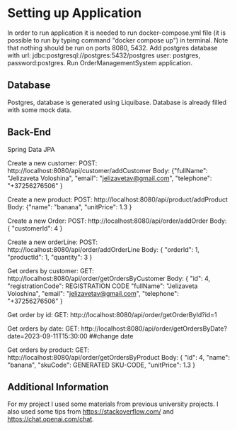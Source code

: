 # Setting up Application

In order to run application it is needed to run docker-compose.yml file (it is possible to run by typing command "docker compose up") in
terminal. Note that nothing should be run on ports 8080, 5432.
Add postgres database with url: jdbc:postgresql://postgres:5432/postgres
user: postgres, password:postgres.
Run OrderManagementSystem application.

## Database

Postgres, database is generated using Liquibase.
Database is already filled with some mock data.

## Back-End

Spring Data JPA

Create a new customer: POST: http://localhost:8080/api/customer/addCustomer
Body: {"fullName": "Jelizaveta Voloshina",
"email": "jelizavetav@gmail.com",
"telephone": "+37256276506"
}

Create a new product: POST: http://localhost:8080/api/product/addProduct
Body: {"name": "banana",
"unitPrice": 1.3
}

Create a new Order: POST: http://localhost:8080/api/order/addOrder
Body: {
"customerId": 4
}

Create a new orderLine: POST: http://localhost:8080/api/order/addOrderLine
Body: {
"orderId": 1,
"productId": 1,
"quantity": 3
}

Get orders by customer: GET:  http://localhost:8080/api/order/getOrdersByCustomer
Body: {
"id": 4,
"registrationCode": REGISTRATION CODE
"fullName": "Jelizaveta Voloshina",
"email": "jelizavetav@gmail.com",
"telephone": "+37256276506"
}

Get order by id: GET:  http://localhost:8080/api/order/getOrderById?id=1

Get orders by date: GET: http://localhost:8080/api/order/getOrdersByDate?date=2023-09-11T15:30:00  ##change date

Get orders by product: GET: http://localhost:8080/api/order/getOrdersByProduct
Body: {
"id": 4,
"name": "banana",
"skuCode": GENERATED SKU-CODE,
"unitPrice": 1.3
}

## Additional Information
For my project I used some materials from previous university projects.
I also used some tips from https://stackoverflow.com/ and https://chat.openai.com/chat.




